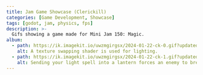 ```yaml
---
title: Jam Game Showcase (Clerickill)
categories: [Game Development, Showcase]
tags: [godot, jam, physics, fps]
description: >-
  Gifs showing a game made for Mini Jam 150: Magic.
album:
  - path: https://ik.imagekit.io/uwzmgirgsx/2024-01-22-ck-0.gif?updatedAt=1743040937383
    alt: A texture swapping shader is used for lighting.
  - path: https://ik.imagekit.io/uwzmgirgsx/2024-01-22-ck-1.gif?updatedAt=1743040932765
    alt: Sending your light spell into a lantern forces an enemy to break into it, allowing you to defeat it.
---
```

